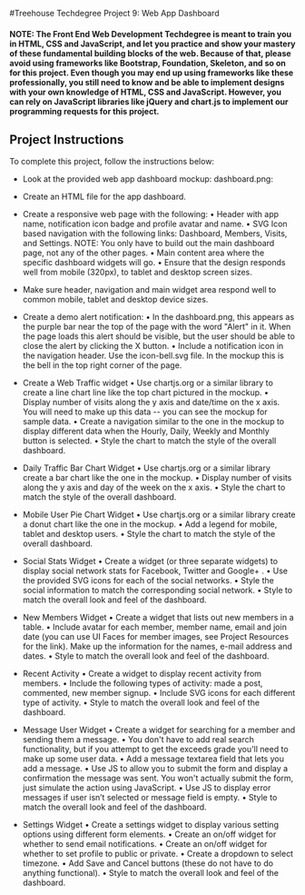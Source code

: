 #Treehouse Techdegree Project 9: Web App Dashboard

#### NOTE: The Front End Web Development Techdegree is meant to train you in HTML, CSS and JavaScript, and let you practice and show your mastery of these fundamental building blocks of the web. Because of that, please avoid using frameworks like Bootstrap, Foundation, Skeleton, and so on for this project. Even though you may end up using frameworks like these professionally, you still need to know and be able to implement designs with your own knowledge of HTML, CSS and JavaScript. However, you can rely on JavaScript libraries like jQuery and chart.js to implement our programming requests for this project.

## Project Instructions

To complete this project, follow the instructions below:

- Look at the provided web app dashboard mockup: dashboard.png:
- Create an HTML file for the app dashboard.
- Create a responsive web page with the following:
	•	Header with app name, notification icon badge and profile avatar and name.
	•	SVG Icon based navigation with the following links: Dashboard, Members, Visits, and Settings. NOTE: You only have to build out the main dashboard page, not any of the other pages.
	•	Main content area where the specific dashboard widgets will go.
	•	Ensure that the design responds well from mobile (320px), to tablet and desktop screen sizes.
		
- Make sure header, navigation and main widget area respond well to common mobile, tablet and desktop device sizes.
- Create a demo alert notification:
	•	In the dashboard.png, this appears as the purple bar near the top of the page with the word "Alert" in it. When the page loads this alert should be visible, but the user should be able to close the alert by clicking the X button.
	•	Include a notification icon in the navigation header. Use the icon-bell.svg file. In the mockup this is the bell in the top right corner of the page.
		
- Create a Web Traffic widget
	•	Use chartjs.org or a similar library to create a line chart line like the top chart pictured in the mockup.
	•	Display number of visits along the y axis and date/time on the x axis. You will need to make up this data -- you can see the mockup for sample data.
	•	Create a navigation similar to the one in the mockup to display different data when the Hourly, Daily, Weekly and Monthly button is selected.
	•	Style the chart to match the style of the overall dashboard.
		
- Daily Traffic Bar Chart Widget
	•	Use chartjs.org or a similar library create a bar chart like the one in the mockup.
	•	Display number of visits along the y axis and day of the week on the x axis.
	•	Style the chart to match the style of the overall dashboard.
		
- Mobile User Pie Chart Widget
	•	Use chartjs.org or a similar library create a donut chart like the one in the mockup.
	•	Add a legend for mobile, tablet and desktop users.
	•	Style the chart to match the style of the overall dashboard.
		
- Social Stats Widget
	•	Create a widget (or three separate widgets) to display social network stats for Facebook, Twitter and Google+ .
	•	Use the provided SVG icons for each of the social networks.
	•	Style the social information to match the corresponding social network.
	•	Style to match the overall look and feel of the dashboard.
		
- New Members Widget
	•	Create a widget that lists out new members in a table.
	•	Include avatar for each member, member name, email and join date (you can use UI Faces for member images, see Project Resources for the link). Make up the information for the names, e-mail address and dates.
	•	Style to match the overall look and feel of the dashboard.
		
- Recent Activity
	•	Create a widget to display recent activity from members.
	•	Include the following types of activity: made a post, commented, new member signup.
	•	Include SVG icons for each different type of activity.
	•	Style to match the overall look and feel of the dashboard.
		
- Message User Widget
	•	Create a widget for searching for a member and sending them a message.
	•	You don't have to add real search functionality, but if you attempt to get the exceeds grade you'll need to make up some user data.
	•	Add a message textarea field that lets you add a message.
	•	Use JS to allow you to submit the form and display a confirmation the message was sent. You won't actually submit the form, just simulate the action using JavaScript.
	•	Use JS to display error messages if user isn’t selected or message field is empty.
	•	Style to match the overall look and feel of the dashboard.
		
- Settings Widget
	•	Create a settings widget to display various setting options using different form elements.
	•	Create an on/off widget for whether to send email notifications.
	•	Create an on/off widget for whether to set profile to public or private.
	•	Create a dropdown to select timezone.
	•	Add Save and Cancel buttons (these do not have to do anything functional).
	•	Style to match the overall look and feel of the dashboard.
